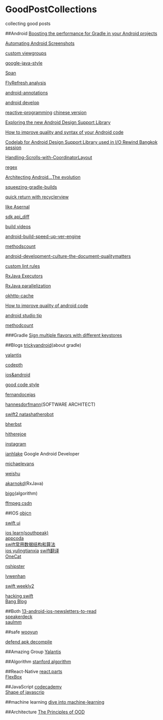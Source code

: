 # GoodPostCollections
collecting good posts

##Android
[Boosting the performance for Gradle in your Android projects](https://medium.com/@erikhellman/boosting-the-performance-for-gradle-in-your-android-projects-6d5f9e4580b6)   

[Automating Android Screenshots](https://medium.com/@swanhtet1992/automating-android-screenshots-5b7574c0621d)  

[custom viewgroups](https://sriramramani.wordpress.com/2015/05/06/custom-viewgroups/)  

[google-java-style](http://google-styleguide.googlecode.com/svn/trunk/javaguide.html)  

[Span](http://flavienlaurent.com/blog/2014/01/31/spans/)     

[FlyRefresh analysis](http://www.race604.com/flyrefresh/)   

[android-annotations](http://tools.android.com/tech-docs/support-annotations)  

[android develop](https://medium.com/google-developers)   

[reactive-programming](https://www.bignerdranch.com/blog/what-is-functional-reactive-programming/)  [chinese version](http://asce1885.gitbooks.io/android-rd-senior-advanced/content/)  

[Exploring the new Android Design Support   Library](https://medium.com/ribot-labs/exploring-the-new-android-design-support-library-b7cda56d2c32)    

[How to improve quality and syntax of your Android code](http://vincentbrison.com/2014/07/19/how-to-improve-quality-and-syntax-of-your-android-code/)  

[Codelab for Android Design Support Library used in I/O Rewind Bangkok   session](http://inthecheesefactory.com/blog/android-design-support-library-codelab/en)  

[Handling-Scrolls-with-CoordinatorLayout](https://guides.codepath.com/android/Handling-Scrolls-with-CoordinatorLayout)

[regex](http://deerchao.net/tutorials/regex/regex.htm)  

[Architecting Android…The evolution](http://fernandocejas.com/2015/07/18/architecting-android-the-evolution/)  

[squeezing-gradle-builds](http://saulmm.github.io/squeezing-gradle-builds/)  

[quick return with recyclerview](https://medium.com/@bherbst/quick-return-with-recyclerview-e70c8da9b4c1)  

[like Asernal](http://www.android-gems.com/)  

[sdk api_diff](http://developer.android.com/sdk/api_diff/23/changes.html)  

[build videos](https://yalantis.com/blog/video-recording-app-development-how-we-built-instagram-for-videos/)  

[android-build-speed-up-ver-engine](https://medium.com/@jsuch2362/android-build-speed-up-ver-english-c76890aa610#.elxkv5hp5)  

[methodscount](http://www.methodscount.com/)  

[android-development-culture-the-document-qualitymatters](http://artemzin.com/blog/android-development-culture-the-document-qualitymatters/)  

[custom lint rules](http://jeremie-martinez.com/2015/12/15/custom-lint-rules/)  

[RxJava Executors](http://tomstechnicalblog.blogspot.com/2016/02/rxjava-understanding-observeon-and.html)  

[RxJava parallelization](http://tomstechnicalblog.blogspot.com/2016/02/rxjava-maximizing-parallelization.html)  

[okhttp-cache](http://www.schibsted.pl/2016/02/hood-okhttps-cache/)  

[How to improve quality of android code](http://vincentbrison.com/2014/07/19/how-to-improve-quality-and-syntax-of-your-android-code/)  

[android studio tip](http://saulmm.github.io/the-powerful-android-studio)  

[methodcount](http://jeroenmols.com/blog/2016/05/06/methodcount/)

###Gradle
[Sign multiple flavors with different keystores](http://blog.tunebrains.com/2015/10/02/gradle-multi-flavors-signing.html)

##Blogs
[trickyandroid](http://trickyandroid.com/)(about gradle)  

[yalantis](http://yalantis.com/blog/)  

[codepth](https://guides.codepath.com)  

[ios&android](http://www.raywenderlich.com/)

[good code style](http://blog.2baxb.me/)

[fernandocejas](http://fernandocejas.com/)  

[hannesdorfmann](http://hannesdorfmann.com/)(SOFTWARE ARCHITECT)  

[swift2 natashatherobot](http://natashatherobot.com/)     

[bherbst](https://medium.com/@bherbst)  

[hitherejoe](https://medium.com/@hitherejoe)  

[instagram](http://instagram-engineering.tumblr.com/)  

[ianhlake](https://medium.com/@ianhlake) Google Android Developer  

[michaelevans](http://michaelevans.org/)  

[weishu](http://weishu.me/)  

[akarnokd](http://akarnokd.blogspot.com/)(RxJava)  

[bigo](http://bigocheatsheet.com/)(algorithm)  

[ffmpeg csdn](http://blog.csdn.net/leixiaohua1020)

##IOS
[objcn](http://objccn.io/)  

[swift ui](http://www.raywenderlich.com/)  

[ios learn(southpeak)](http://southpeak.github.io/blog/archives/)  
[appcoda](http://www.appcoda.com/)  
[swift常用数据结构和算法](http://waynewbishop.com/swift)  
[ios yulingtianxia](http://yulingtianxia.com/)
[swift翻译](http://swift.gg/)  
[OneCat](http://swifter.tips/)

[nshipster](http://nshipster.com/)  

[lvwenhan](http://lvwenhan.com/)  

[swift weekly2](http://swiftsandbox.io/)  

[hacking swift](https://www.hackingwithswift.com/)  
[Bang Blog](http://blog.cnbang.net/)

##Both
[13-android-ios-newsletters-to-read](http://blog.instabug.com/2015/07/13-android-ios-newsletters-to-read/)    
[speakerdeck](https://speakerdeck.com/)  
[saulmm](http://saulmm.github.io/)

##safe
[wooyun](http://drops.wooyun.org/) 

[defend apk decompile](http://www.freebuf.com/tools/76884.html)  

##Amazing Group
[Yalantis](https://github.com/Yalantis)

##Algorithm
[stanford algorithm](http://web.stanford.edu/class/cs97si/)  

##React-Native
[react.parts](https://react.parts/native)  
[FlexBox](https://css-tricks.com/snippets/css/a-guide-to-flexbox/)

##JavaScript
[codecademy](https://www.codecademy.com/)  
[Shape of javascrip](http://browniefed.com/blog/the-shapes-of-react-native/)  

##machine learning
[dive into machine-learning](https://github.com/hangtwenty/dive-into-machine-learning)  

##Architecture
[The Principles of OOD](http://butunclebob.com/ArticleS.UncleBob.PrinciplesOfOod)  

